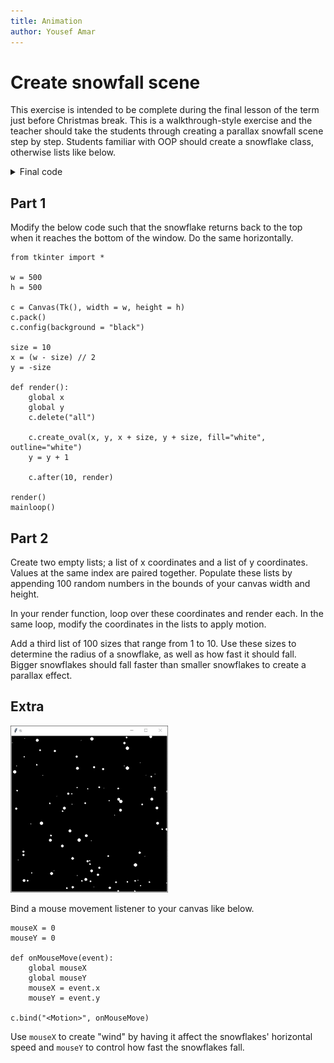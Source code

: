 ```yaml
---
title: Animation
author: Yousef Amar
---
```


# Create snowfall scene

This exercise is intended to be complete during the final lesson of the term just before Christmas break. This is a walkthrough-style exercise and the teacher should take the students through creating a parallax snowfall scene step by step. Students familiar with OOP should create a snowflake class, otherwise lists like below.

<details><summary>Final code</summary><p>

```
from tkinter import *
import random

w = 500
h = 500

c = Canvas(Tk(), width = w, height = h)
c.pack()
c.config(background = "black")

xs    = []
ys    = []
sizes = []

for i in range(100):
    xs.append(random.randint(0, w))
    ys.append(random.randint(0, h))
    sizes.append(random.randint(1, 10))

mouseX = 0
mouseY = 0

def render():
    c.delete("all")
    for i in range(100):
        x = xs[i]
        y = ys[i]
        s = sizes[i]

        c.create_oval(x, y, x + s, y + s, fill="white", outline="white")

        ys[i] = ys[i] + (s / 10) * ((mouseY / h) + 1)
        xs[i] = xs[i] + ((mouseX / w) * 2) - 1
        if y > h:
            ys[i] = 0
        if x < 0:
            xs[i] = w
        elif x > w:
            xs[i] = 0
    c.after(10, render)

def onMouseMove(event):
    global mouseX
    global mouseY
    mouseX = event.x
    mouseY = event.y

c.bind("<Motion>", onMouseMove)

render()
mainloop()
```

</p></details>

## Part 1

Modify the below code such that the snowflake returns back to the top when it reaches the bottom of the window. Do the same horizontally.

```
from tkinter import *

w = 500
h = 500

c = Canvas(Tk(), width = w, height = h)
c.pack()
c.config(background = "black")

size = 10
x = (w - size) // 2
y = -size

def render():
    global x
    global y
    c.delete("all")

    c.create_oval(x, y, x + size, y + size, fill="white", outline="white")
    y = y + 1

    c.after(10, render)

render()
mainloop()
```

## Part 2

Create two empty lists; a list of x coordinates and a list of y coordinates. Values at the same index are paired together. Populate these lists by appending 100 random numbers in the bounds of your canvas width and height.

In your render function, loop over these coordinates and render each. In the same loop, modify the coordinates in the lists to apply motion.

Add a third list of 100 sizes that range from 1 to 10. Use these sizes to determine the radius of a snowflake, as well as how fast it should fall. Bigger snowflakes should fall faster than smaller snowflakes to create a parallax effect.

## Extra

<img src="img/snow-compressed.gif" alt="Snowfall scene demo" width="50%"/>

Bind a mouse movement listener to your canvas like below.

```
mouseX = 0
mouseY = 0

def onMouseMove(event):
    global mouseX
    global mouseY
    mouseX = event.x
    mouseY = event.y

c.bind("<Motion>", onMouseMove)
```

Use `mouseX` to create "wind" by having it affect the snowflakes' horizontal speed and `mouseY` to control how fast the snowflakes fall.
